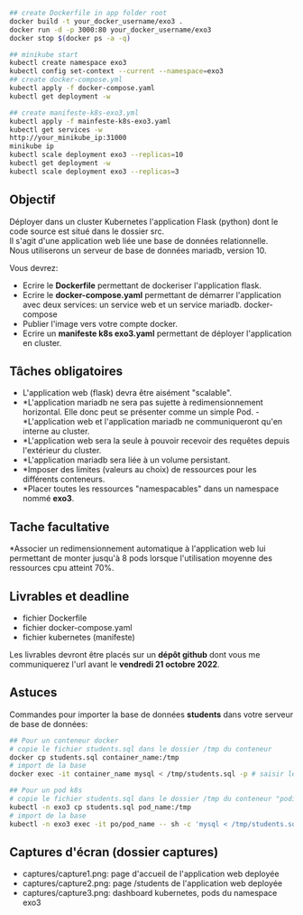 ```bash
## create Dockerfile in app folder root
docker build -t your_docker_username/exo3 .
docker run -d -p 3000:80 your_docker_username/exo3
docker stop $(docker ps -a -q)

## minikube start
kubectl create namespace exo3
kubectl config set-context --current --namespace=exo3
## create docker-compose.yml
kubectl apply -f docker-compose.yaml
kubectl get deployment -w

## create manifeste-k8s-exo3.yml
kubectl apply -f mainfeste-k8s-exo3.yaml
kubectl get services -w
http://your_minikube_ip:31000
minikube ip
kubectl scale deployment exo3 --replicas=10
kubectl get deployment -w
kubectl scale deployment exo3 --replicas=3
```

## Objectif
Déployer dans un cluster Kubernetes l'application Flask (python) dont le code source est situé dans le dossier src.  
Il s'agit d'une application web liée une base de données relationnelle.  
Nous utiliserons un serveur de base de données mariadb, version 10.  

Vous devrez:
- Ecrire le **Dockerfile** permettant de dockeriser l'application flask.
- Ecrire le **docker-compose.yaml** permettant de démarrer l'application avec deux services: un service web et un service mariadb.
docker-compose 
- Publier l'image vers votre compte docker.
- Ecrire un **manifeste k8s exo3.yaml** permettant de déployer l'application en cluster.

## Tâches obligatoires
- L'application web (flask) devra être aisément "scalable".
- *L'application mariadb ne sera pas sujette à redimensionnement horizontal. Elle donc peut se présenter comme un simple Pod.
-*L'application web et l'application mariadb ne communiqueront qu'en interne au cluster.
- *L'application web sera la seule à pouvoir recevoir des requêtes depuis l'extérieur du cluster.
- *L'application mariadb sera liée à un volume persistant.
- *Imposer des limites (valeurs au choix) de ressources pour les différents conteneurs.
- *Placer toutes les ressources "namespacables" dans un namespace nommé **exo3**.

## Tache facultative
*Associer un redimensionnement automatique à l'application web lui permettant de monter jusqu'à 8 pods lorsque l'utilisation moyenne des ressources cpu atteint 70%.

## Livrables et deadline
- fichier Dockerfile
- fichier docker-compose.yaml
- fichier kubernetes (manifeste)

Les livrables devront être placés sur un **dépôt github** dont vous me communiquerez l'url
avant le **vendredi 21 octobre 2022**.

## Astuces
Commandes pour importer la base de données **students** dans votre serveur de base de données:
```bash
## Pour un conteneur docker
# copie le fichier students.sql dans le dossier /tmp du conteneur
docker cp students.sql container_name:/tmp 
# import de la base
docker exec -it container_name mysql < /tmp/students.sql -p # saisir le mot de passe root (juve)

## Pour un pod k8s
# copie le fichier students.sql dans le dossier /tmp du conteneur "podifié"
kubectl -n exo3 cp students.sql pod_name:/tmp
# import de la base
kubectl -n exo3 exec -it po/pod_name -- sh -c 'mysql < /tmp/students.sql -p' # # saisir le mot de passe root (juve)
```

## Captures d'écran (dossier captures)
- captures/capture1.png: page d'accueil de l'application web deployée
- captures/capture2.png: page /students de l'application web deployée
- captures/capture3.png: dashboard kubernetes, pods du namespace exo3
